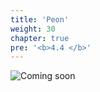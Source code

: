 ```yaml
---
title: 'Peon'
weight: 30
chapter: true
pre: '<b>4.4 </b>'
---
```


![Coming soon](/img/coming-soon.png)
